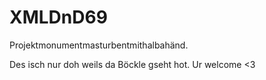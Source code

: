 # XMLDnD69
Projektmonumentmasturbentmithalbahänd.

Des isch nur doh weils da Böckle gseht hot. Ur welcome <3
